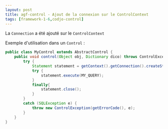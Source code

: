 ```yaml
---
layout: post
title: agf-control - Ajout de la connexion sur le ControlContext
tags: [framework-1-6,codjo-control]
---
```

La ```Connection``` a été ajouté sur le ```ControlContext```

Exemple d'utilisation dans un ```Control``` : 

```java
public class MyControl extends AbstractControl {
    public void control(Object obj, Dictionary dico) throws ControlException {
        try {
            Statement statement = getContext().getConnection().createStatement();
            try {
                statement.execute(MY_QUERY);
            }
            finally{
                statement.close();
            }
        }
        catch (SQLException e) {
            throw new ControlException(getErrorCode(), e);
        }
    }
}

```
